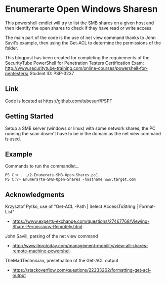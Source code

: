 # Enumerarte Open Windows Sharesn

This powershell cmdlet will try to list the SMB shares on a given host and then identify the open shares to check if they have read or write access.

The main part of the code is the use of net view command thanks to John Savil's example, then using the Get-ACL to determine the permissions of the folder.

This blogpost has been created for completing the requirements of the SecurityTube PowerShell for Penetration Testers Certification Exam:
http://www.securitytube-training.com/online-courses/powershell-for-pentesters/
Student ID: PSP-3237

## Link

Code is located at https://github.com/tubesurf/PSPT

## Getting Started

Setup a SMB server (windows or linux) with some network shares, the PC running the scan dosen't have to be in the domain as the net view command is used.

## Example

Commands to run the commandlet...

```
PS C:> . ./2-Enumerate-SMB-Open-Shares.ps1
PS C:\> Enumerarte-SMB-Open-Shares -hostname www.target.com 
```

## Acknowledgments

Krzysztof Pytko, use of "Get-ACL -Path <Path-To-Share> | Select AccessToString | Format-List"
* https://www.experts-exchange.com/questions/27467768/Viewing-Share-Permissions-Remotely.html

John Savill, parsing of the net view command
* http://www.itprotoday.com/management-mobility/view-all-shares-remote-machine-powershell

TheMadTechnician, presetnaiton of the Get-ACL output
* https://stackoverflow.com/questions/22233262/formatting-get-acl-output

